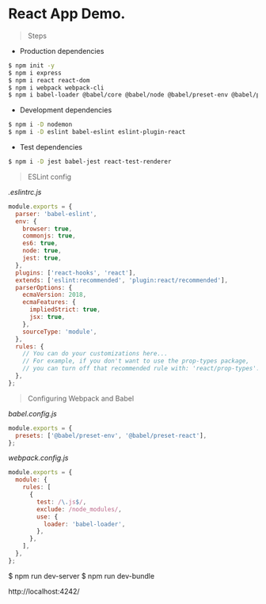 # React App Demo.

> Steps

- Production dependencies

````bash
$ npm init -y
$ npm i express 
$ npm i react react-dom 
$ npm i webpack webpack-cli
$ npm i babel-loader @babel/core @babel/node @babel/preset-env @babel/preset-react
````

- Development dependencies

````bash
$ npm i -D nodemon
$ npm i -D eslint babel-eslint eslint-plugin-react
````

- Test dependencies

````bash
$ npm i -D jest babel-jest react-test-renderer
````

> ESLint config

*.eslintrc.js*

````javascript
module.exports = {
  parser: 'babel-eslint',
  env: {
    browser: true,
    commonjs: true,
    es6: true,
    node: true,
    jest: true,
  },
  plugins: ['react-hooks', 'react'],
  extends: ['eslint:recommended', 'plugin:react/recommended'],
  parserOptions: {
    ecmaVersion: 2018,
    ecmaFeatures: {
      impliedStrict: true,
      jsx: true,
    },
    sourceType: 'module',
  },
  rules: {
    // You can do your customizations here...
    // For example, if you don't want to use the prop-types package,
    // you can turn off that recommended rule with: 'react/prop-types': ['off']
  },
};
````

> Configuring Webpack and Babel

*babel.config.js*

````javascript
module.exports = {
  presets: ['@babel/preset-env', '@babel/preset-react'],
};
````

*webpack.config.js*

````javascript
module.exports = {
  module: {
    rules: [
      {
        test: /\.js$/,
        exclude: /node_modules/,
        use: {
          loader: 'babel-loader',
        },
      },
    ],
  },
};
````

$ npm run dev-server
$ npm run dev-bundle

http://localhost:4242/